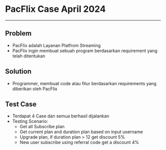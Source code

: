 # **PacFlix Case April 2024**
---

## Problem
- PacFlix adalah Layanan Platfrom Streaming
- PacFlix ingin membuat sebuah program berdasarkan requirement yang telah ditentukan

## Solution
- Programmer, membuat code atau fitur berdasarkan requirements yang diberikan oleh PacFlix

## Test Case
- Terdapat 4 Case dan semua berhasil dijalankan
- Testing Scenario:
    - Get all Subscribe plan
    - Get current plan and duration plan based on input username
    - Upgrade plan, if duration plan > 12 get discount 5%
    - New user subscribe using referral code get a discount 4%
